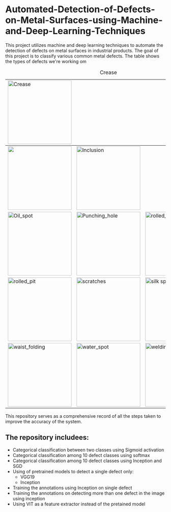 # Automated-Detection-of-Defects-on-Metal-Surfaces-using-Machine-and-Deep-Learning-Techniques
This project utilizes machine and deep learning techniques to automate the detection of defects on metal surfaces in industrial products.
The goal of this project is to classify various common metal defects.
The table shows the types of defects we're working om

<table>
  <tr>
    <td>
      <img src="https://github.com/toqaalaa20/Automated-Detection-of-Defects-on-Metal-Surfaces-using-Machine-and-Deep-Learning-Techniques/assets/90696437/29299c49-f5e5-44be-ac6a-e05fcb997101" alt="Crease" width="200"/>
      <br>
      <caption>Crease</caption>
    </td>
    <td>
      <img src="https://github.com/toqaalaa20/Automated-Detection-of-Defects-on-Metal-Surfaces-using-Machine-and-Deep-Learning-Techniques/assets/90696437/714706d8-fa79-4aa9-ba9d-e5abecf07c27 alt="Crescent_gap" width="200"/>
    </td>
    <td>
      <img src="https://github.com/toqaalaa20/Automated-Detection-of-Defects-on-Metal-Surfaces-using-Machine-and-Deep-Learning-Techniques/assets/90696437/fcd0be2d-31e3-46fc-b985-9adc4debda45" alt="Inclusion" width="200"/>
    </td>
  </tr>
  <tr>
    <td>
      <img src="https://github.com/toqaalaa20/Automated-Detection-of-Defects-on-Metal-Surfaces-using-Machine-and-Deep-Learning-Techniques/assets/90696437/e1af9fc7-984c-4215-bc7c-01642ac2abc8" alt="Oil_spot" width="200"/>
    </td>
    <td>          
      <img src="https://github.com/toqaalaa20/Automated-Detection-of-Defects-on-Metal-Surfaces-using-Machine-and-Deep-Learning-Techniques/assets/90696437/b4461799-cf30-411e-81c3-0d18fe1560a0" alt="Punching_hole" width="200"/>
    </td>
    <td>
      <img src="https://github.com/toqaalaa20/Automated-Detection-of-Defects-on-Metal-Surfaces-using-Machine-and-Deep-Learning-Techniques/assets/90696437/1d78b86d-5048-4017-97f9-2842710126f3" alt="rolled_in_scale" width="200"/>
    </td>
  </tr>
  <tr>
    <td>                               
      <img src="https://github.com/toqaalaa20/Automated-Detection-of-Defects-on-Metal-Surfaces-using-Machine-and-Deep-Learning-Techniques/assets/90696437/0f7f11d0-c5a0-40b7-9ca0-6714991c0588" alt="rolled_pit" width="200"/>
    </td>
    <td> 
      <img src="https://github.com/toqaalaa20/Automated-Detection-of-Defects-on-Metal-Surfaces-using-Machine-and-Deep-Learning-Techniques/assets/90696437/61b83e8c-d458-4375-9561-91872af63b39" alt="scratches" width="200"/>
    </td>
    <td> 
      <img src="https://github.com/toqaalaa20/Automated-Detection-of-Defects-on-Metal-Surfaces-using-Machine-and-Deep-Learning-Techniques/assets/90696437/eaf64849-0a30-4bdc-b734-f2223e3266c9" alt="silk spot" width="200"/>
    </td>
  </tr>
  <tr>
    <td>
      <img src="https://github.com/toqaalaa20/Automated-Detection-of-Defects-on-Metal-Surfaces-using-Machine-and-Deep-Learning-Techniques/assets/90696437/24221c85-7876-4e2a-bd3b-d25ef86aacfb" alt="waist_folding" width="200"/>
    </td>
    <td>
      <img src="https://github.com/toqaalaa20/Automated-Detection-of-Defects-on-Metal-Surfaces-using-Machine-and-Deep-Learning-Techniques/assets/90696437/d8d7138b-47d9-469b-b5bf-7ace5ab1c7d3" alt="water_spot" width="200"/>
    </td>
    <td>           
      <img src="https://github.com/toqaalaa20/Automated-Detection-of-Defects-on-Metal-Surfaces-using-Machine-and-Deep-Learning-Techniques/assets/90696437/5e50bfe1-091a-479e-a674-c5304385368c" alt="welding_line" width="200"/>
    </td>
  </tr>
</table>

This repository serves as a comprehensive record of all the steps taken to improve the accuracy of the system. 
## The repository includees:
- Categorical classification between two classes using Sigmoid activation
- Categorical classification among 10 defect classes using softmax 
- Categorical classification among 10 defect classes using Inception and SGD
- Using of pretrained models to detect a single defect only:
  - VGG19 
  - Inception 
- Training the annotations using Inception on single defect
- Training the annotations on detecting more than one defect in the image using inception
- Using VIT as a feature extractor instead of the pretained model


